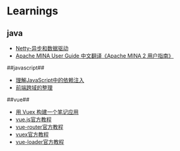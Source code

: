 # Learnings
## java
* [Netty-异步和数据驱动](https://waylau.gitbooks.io/essential-netty-in-action/content/GETTING%20STARTED/Asynchronous%20and%20Event%20Driven.html)
* [Apache MINA User Guide 中文翻译《Apache MINA 2 用户指南》](https://waylau.gitbooks.io/apache-mina-2-user-guide/content/index.html)

##javascript##
* [理解JavaScript中的依赖注入](http://www.html-js.com/article/2598)
* [前端跨域的整理](http://qiutc.me/post/cross-domain-collections.html)

##vue##
* [用 Vuex 构建一个笔记应用](https://segmentfault.com/a/1190000005015164)
* [vue.js官方教程](http://vuejs.org.cn/guide/installation.html)
* [vue-router官方教程](http://router.vuejs.org/zh-cn/index.html)
* [vuex官方教程](http://vuex.vuejs.org/zh-cn/index.html)
* [vue-loader官方教程](http://vue-loader.vuejs.org/en/index.html)
